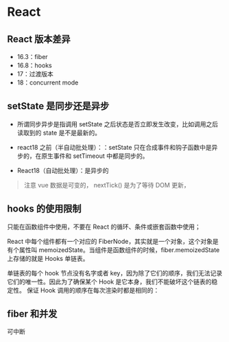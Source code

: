 # React

## React 版本差异

- 16.3：fiber
- 16.8：hooks
- 17：过渡版本
- 18：concurrent mode

## setState 是同步还是异步

- 所谓同步异步是指调用 setState 之后状态是否立即发生改变，比如调用之后读取到的 state 是不是最新的。

- react18 之前（半自动批处理）：：setState 只在合成事件和钩子函数中是异步的，在原生事件和 setTimeout 中都是同步的。
- React18（自动批处理）：是异步的

> 注意 vue 数据是可变的， nextTick() 是为了等待 DOM 更新，

## hooks 的使用限制

只能在函数组件中使用，不要在 React 的循环、条件或嵌套函数中使用；

React 中每个组件都有一个对应的 FiberNode，其实就是一个对象，这个对象是有个属性叫 memoizedState。当组件是函数组件的时候，fiber.memoizedState 上存储的就是 Hooks 单链表。

单链表的每个 hook 节点没有名字或者 key，因为除了它们的顺序，我们无法记录它们的唯一性。因此为了确保某个 Hook 是它本身，我们不能破坏这个链表的稳定性。
保证 Hook 调用的顺序在每次渲染时都是相同的：

## fiber 和并发

可中断
